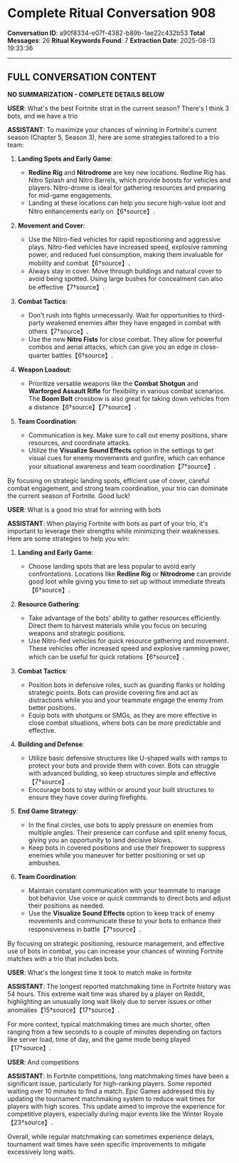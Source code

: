 # Complete Ritual Conversation 908

**Conversation ID**: a90f8334-e07f-4382-b89b-1ae22c432b53
**Total Messages**: 26
**Ritual Keywords Found**: 7
**Extraction Date**: 2025-08-13 19:33:36

---

## FULL CONVERSATION CONTENT

**NO SUMMARIZATION - COMPLETE DETAILS BELOW**

**USER**: What's the best Fortnite strat in the current season? There's I think 3 bots, and we have a trio

**ASSISTANT**: To maximize your chances of winning in Fortnite's current season (Chapter 5, Season 3), here are some strategies tailored to a trio team:

1. **Landing Spots and Early Game**:
   - **Redline Rig** and **Nitrodrome** are key new locations. Redline Rig has Nitro Splash and Nitro Barrels, which provide boosts for vehicles and players. Nitro-drome is ideal for gathering resources and preparing for mid-game engagements.
   - Landing at these locations can help you secure high-value loot and Nitro enhancements early on【6†source】.

2. **Movement and Cover**:
   - Use the Nitro-fied vehicles for rapid repositioning and aggressive plays. Nitro-fied vehicles have increased speed, explosive ramming power, and reduced fuel consumption, making them invaluable for mobility and combat【6†source】.
   - Always stay in cover. Move through buildings and natural cover to avoid being spotted. Using large bushes for concealment can also be effective【7†source】.

3. **Combat Tactics**:
   - Don't rush into fights unnecessarily. Wait for opportunities to third-party weakened enemies after they have engaged in combat with others【7†source】.
   - Use the new **Nitro Fists** for close combat. They allow for powerful combos and aerial attacks, which can give you an edge in close-quarter battles【6†source】.

4. **Weapon Loadout**:
   - Prioritize versatile weapons like the **Combat Shotgun** and **Warforged Assault Rifle** for flexibility in various combat scenarios. The **Boom Bolt** crossbow is also great for taking down vehicles from a distance【6†source】【7†source】.

5. **Team Coordination**:
   - Communication is key. Make sure to call out enemy positions, share resources, and coordinate attacks.
   - Utilize the **Visualize Sound Effects** option in the settings to get visual cues for enemy movements and gunfire, which can enhance your situational awareness and team coordination【7†source】.

By focusing on strategic landing spots, efficient use of cover, careful combat engagement, and strong team coordination, your trio can dominate the current season of Fortnite. Good luck!

**USER**: What is a good trio strat for winning with bots

**ASSISTANT**: When playing Fortnite with bots as part of your trio, it's important to leverage their strengths while minimizing their weaknesses. Here are some strategies to help you win:

1. **Landing and Early Game**:
   - Choose landing spots that are less popular to avoid early confrontations. Locations like **Redline Rig** or **Nitrodrome** can provide good loot while giving you time to set up without immediate threats【6†source】.

2. **Resource Gathering**:
   - Take advantage of the bots' ability to gather resources efficiently. Direct them to harvest materials while you focus on securing weapons and strategic positions.
   - Use Nitro-fied vehicles for quick resource gathering and movement. These vehicles offer increased speed and explosive ramming power, which can be useful for quick rotations【6†source】.

3. **Combat Tactics**:
   - Position bots in defensive roles, such as guarding flanks or holding strategic points. Bots can provide covering fire and act as distractions while you and your teammate engage the enemy from better positions.
   - Equip bots with shotguns or SMGs, as they are more effective in close combat situations, where bots can be more predictable and effective.

4. **Building and Defense**:
   - Utilize basic defensive structures like U-shaped walls with ramps to protect your bots and provide them with cover. Bots can struggle with advanced building, so keep structures simple and effective【7†source】.
   - Encourage bots to stay within or around your built structures to ensure they have cover during firefights.

5. **End Game Strategy**:
   - In the final circles, use bots to apply pressure on enemies from multiple angles. Their presence can confuse and split enemy focus, giving you an opportunity to land decisive blows.
   - Keep bots in covered positions and use their firepower to suppress enemies while you maneuver for better positioning or set up ambushes.

6. **Team Coordination**:
   - Maintain constant communication with your teammate to manage bot behavior. Use voice or quick commands to direct bots and adjust their positions as needed.
   - Use the **Visualize Sound Effects** option to keep track of enemy movements and communicate these to your bots to enhance their responsiveness in battle【7†source】.

By focusing on strategic positioning, resource management, and effective use of bots in combat, you can increase your chances of winning Fortnite matches with a trio that includes bots.

**USER**: What's the longest time it took to match make in fortnite

**ASSISTANT**: The longest reported matchmaking time in Fortnite history was 54 hours. This extreme wait time was shared by a player on Reddit, highlighting an unusually long wait likely due to server issues or other anomalies【15†source】【17†source】.

For more context, typical matchmaking times are much shorter, often ranging from a few seconds to a couple of minutes depending on factors like server load, time of day, and the game mode being played【17†source】.

**USER**: And competitions

**ASSISTANT**: In Fortnite competitions, long matchmaking times have been a significant issue, particularly for high-ranking players. Some reported waiting over 10 minutes to find a match. Epic Games addressed this by updating the tournament matchmaking system to reduce wait times for players with high scores. This update aimed to improve the experience for competitive players, especially during major events like the Winter Royale【23†source】.

Overall, while regular matchmaking can sometimes experience delays, tournament wait times have seen specific improvements to mitigate excessively long waits.